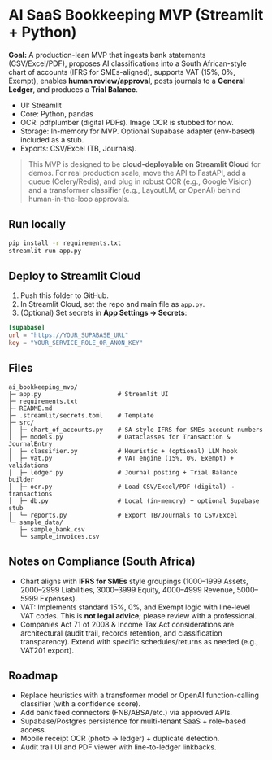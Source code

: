 # AI SaaS Bookkeeping MVP (Streamlit + Python)

**Goal:** A production-lean MVP that ingests bank statements (CSV/Excel/PDF), proposes AI classifications into a South African-style chart of accounts (IFRS for SMEs-aligned), supports VAT (15%, 0%, Exempt), enables **human review/approval**, posts journals to a **General Ledger**, and produces a **Trial Balance**. 

- UI: Streamlit
- Core: Python, pandas
- OCR: pdfplumber (digital PDFs). Image OCR is stubbed for now.
- Storage: In-memory for MVP. Optional Supabase adapter (env-based) included as a stub.
- Exports: CSV/Excel (TB, Journals).

> This MVP is designed to be **cloud-deployable on Streamlit Cloud** for demos. For real production scale, move the API to FastAPI, add a queue (Celery/Redis), and plug in robust OCR (e.g., Google Vision) and a transformer classifier (e.g., LayoutLM, or OpenAI) behind human-in-the-loop approvals.

## Run locally

```bash
pip install -r requirements.txt
streamlit run app.py
```

## Deploy to Streamlit Cloud
1. Push this folder to GitHub.
2. In Streamlit Cloud, set the repo and main file as `app.py`.
3. (Optional) Set secrets in **App Settings → Secrets**:
```toml
[supabase]
url = "https://YOUR_SUPABASE_URL"
key = "YOUR_SERVICE_ROLE_OR_ANON_KEY"
```

## Files

```
ai_bookkeeping_mvp/
├─ app.py                     # Streamlit UI
├─ requirements.txt
├─ README.md
├─ .streamlit/secrets.toml    # Template
├─ src/
│  ├─ chart_of_accounts.py    # SA-style IFRS for SMEs account numbers
│  ├─ models.py               # Dataclasses for Transaction & JournalEntry
│  ├─ classifier.py           # Heuristic + (optional) LLM hook
│  ├─ vat.py                  # VAT engine (15%, 0%, Exempt) + validations
│  ├─ ledger.py               # Journal posting + Trial Balance builder
│  ├─ ocr.py                  # Load CSV/Excel/PDF (digital) → transactions
│  ├─ db.py                   # Local (in-memory) + optional Supabase stub
│  └─ reports.py              # Export TB/Journals to CSV/Excel
└─ sample_data/
   ├─ sample_bank.csv
   └─ sample_invoices.csv
```

## Notes on Compliance (South Africa)
- Chart aligns with **IFRS for SMEs** style groupings (1000–1999 Assets, 2000–2999 Liabilities, 3000–3999 Equity, 4000–4999 Revenue, 5000–5999 Expenses).
- VAT: Implements standard 15%, 0%, and Exempt logic with line-level VAT codes. This is **not legal advice**; please review with a professional.
- Companies Act 71 of 2008 & Income Tax Act considerations are architectural (audit trail, records retention, and classification transparency). Extend with specific schedules/returns as needed (e.g., VAT201 export).

## Roadmap
- Replace heuristics with a transformer model or OpenAI function-calling classifier (with a confidence score).
- Add bank feed connectors (FNB/ABSA/etc.) via approved APIs.
- Supabase/Postgres persistence for multi-tenant SaaS + role-based access.
- Mobile receipt OCR (photo → ledger) + duplicate detection.
- Audit trail UI and PDF viewer with line-to-ledger linkbacks.
